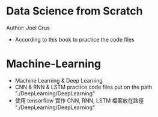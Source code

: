 # Data Science from Scratch
Author: Joel Grus
* According to this book to practice the code files

# Machine-Learning
* Machine Learning & Deep Learning
* CNN & RNN & LSTM practice code files put on the path "./DeepLearning/DeepLearning"
* 使用 tensorflow 實作 CNN, RNN, LSTM 檔案放在路徑 "./DeepLearning/DeepLearning"
